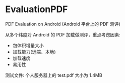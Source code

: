 # EvaluationPDF
PDF Evaluation on Android (Android 平台上的 PDF 测评)



从多个纬度对 Android 的 PDF 加载做测评，重点考虑因素:

- 包体积增量大小
- 加载能力(远端、本地)
- 加载速度
- 易用性



测试文件: 个人服务器上的 test.pdf  大小为 1.4MB

